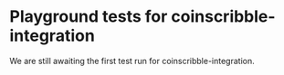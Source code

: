 # Playground tests for coinscribble-integration
We are still awaiting the first test run for coinscribble-integration.
